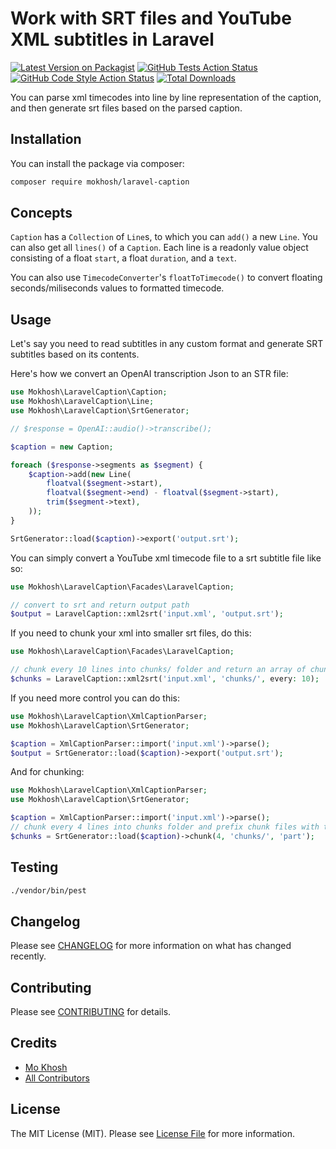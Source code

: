 # Work with SRT files and YouTube XML subtitles in Laravel

[![Latest Version on Packagist](https://img.shields.io/packagist/v/mokhosh/laravel-caption.svg?style=flat-square)](https://packagist.org/packages/mokhosh/laravel-caption)
[![GitHub Tests Action Status](https://img.shields.io/github/actions/workflow/status/mokhosh/laravel-caption/run-tests.yml?branch=main&label=tests&style=flat-square)](https://github.com/mokhosh/laravel-caption/actions?query=workflow%3Arun-tests+branch%3Amain)
[![GitHub Code Style Action Status](https://img.shields.io/github/actions/workflow/status/mokhosh/laravel-caption/fix-php-code-style-issues.yml?branch=main&label=code%20style&style=flat-square)](https://github.com/mokhosh/laravel-caption/actions?query=workflow%3A"Fix+PHP+code+style+issues"+branch%3Amain)
[![Total Downloads](https://img.shields.io/packagist/dt/mokhosh/laravel-caption.svg?style=flat-square)](https://packagist.org/packages/mokhosh/laravel-caption)

You can parse xml timecodes into line by line representation of the caption, and then generate srt files based on the parsed caption.

## Installation

You can install the package via composer:

```bash
composer require mokhosh/laravel-caption
```

## Concepts

`Caption` has a `Collection` of `Line`s, to which you can `add()` a new `Line`.
You can also get all `lines()` of a `Caption`.
Each line is a readonly value object consisting of a float `start`, a float `duration`, and a `text`.

You can also use `TimecodeConverter`'s `floatToTimecode()` to convert floating seconds/miliseconds values to formatted timecode.

## Usage

Let's say you need to read subtitles in any custom format and generate SRT subtitles based on its contents.

Here's how we convert an OpenAI transcription Json to an STR file:

```php
use Mokhosh\LaravelCaption\Caption;
use Mokhosh\LaravelCaption\Line;
use Mokhosh\LaravelCaption\SrtGenerator;

// $response = OpenAI::audio()->transcribe();

$caption = new Caption;

foreach ($response->segments as $segment) {
    $caption->add(new Line(
        floatval($segment->start),
        floatval($segment->end) - floatval($segment->start),
        trim($segment->text),
    ));
}

SrtGenerator::load($caption)->export('output.srt');
```

You can simply convert a YouTube xml timecode file to a srt subtitle file like so:

```php
use Mokhosh\LaravelCaption\Facades\LaravelCaption;

// convert to srt and return output path
$output = LaravelCaption::xml2srt('input.xml', 'output.srt');
```

If you need to chunk your xml into smaller srt files, do this:

```php
use Mokhosh\LaravelCaption\Facades\LaravelCaption;

// chunk every 10 lines into chunks/ folder and return an array of chunks' paths
$chunks = LaravelCaption::xml2srt('input.xml', 'chunks/', every: 10);
```

If you need more control you can do this:

```php
use Mokhosh\LaravelCaption\XmlCaptionParser;
use Mokhosh\LaravelCaption\SrtGenerator;

$caption = XmlCaptionParser::import('input.xml')->parse();
$output = SrtGenerator::load($caption)->export('output.srt');
```

And for chunking:

```php
use Mokhosh\LaravelCaption\XmlCaptionParser;
use Mokhosh\LaravelCaption\SrtGenerator;

$caption = XmlCaptionParser::import('input.xml')->parse();
// chunk every 4 lines into chunks folder and prefix chunk files with the word "part"
$chunks = SrtGenerator::load($caption)->chunk(4, 'chunks/', 'part');
```

## Testing

```bash
./vendor/bin/pest
```

## Changelog

Please see [CHANGELOG](CHANGELOG.md) for more information on what has changed recently.

## Contributing

Please see [CONTRIBUTING](CONTRIBUTING.md) for details.

## Credits

- [Mo Khosh](https://github.com/mokhosh)
- [All Contributors](../../contributors)

## License

The MIT License (MIT). Please see [License File](LICENSE.md) for more information.
